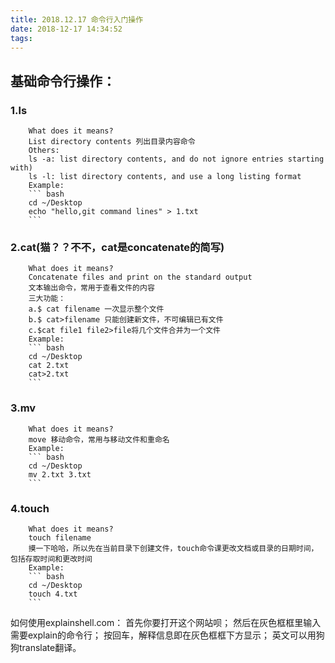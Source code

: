 ```yaml
---
title: 2018.12.17 命令行入门操作
date: 2018-12-17 14:34:52
tags:
---
```

## 基础命令行操作：
### 1.ls
        What does it means?
        List directory contents 列出目录内容命令
        Others:
        ls -a: list directory contents, and do not ignore entries starting with)
        ls -l: list directory contents, and use a long listing format
        Example:
        ``` bash
        cd ~/Desktop
        echo "hello,git command lines" > 1.txt
        ```

        
### 2.cat(猫？？不不，cat是concatenate的简写)
        What does it means?
        Concatenate files and print on the standard output
        文本输出命令，常用于查看文件的内容
        三大功能：
        a.$ cat filename 一次显示整个文件
        b.$ cat>filename 只能创建新文件，不可编辑已有文件
        c.$cat file1 file2>file将几个文件合并为一个文件
        Example:
        ``` bash
        cd ~/Desktop
        cat 2.txt
        cat>2.txt
        ```

### 3.mv
        What does it means?
        move 移动命令，常用与移动文件和重命名
        Example:
        ``` bash
        cd ~/Desktop
        mv 2.txt 3.txt
        ```

### 4.touch
        What does it means?
        touch filename
        摸一下哈哈，所以先在当前目录下创建文件，touch命令课更改文档或目录的日期时间，包括存取时间和更改时间
        Example:
        ``` bash
        cd ~/Desktop
        touch 4.txt
        ```

如何使用explainshell.com：
首先你要打开这个网站呗；
然后在灰色框框里输入需要explain的命令行；
按回车，解释信息即在灰色框框下方显示；
英文可以用狗狗translate翻译。
